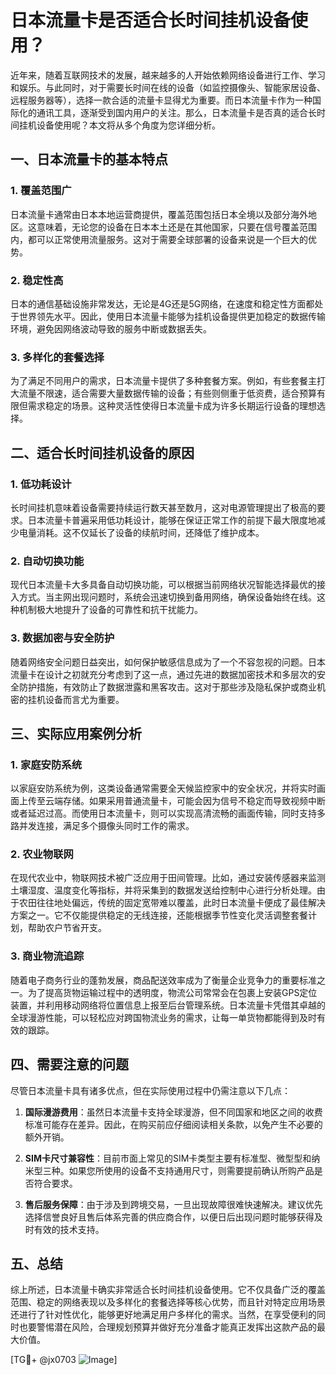 # 日本流量卡是否适合长时间挂机设备使用？

近年来，随着互联网技术的发展，越来越多的人开始依赖网络设备进行工作、学习和娱乐。与此同时，对于需要长时间在线的设备（如监控摄像头、智能家居设备、远程服务器等），选择一款合适的流量卡显得尤为重要。而日本流量卡作为一种国际化的通讯工具，逐渐受到国内用户的关注。那么，日本流量卡是否真的适合长时间挂机设备使用呢？本文将从多个角度为您详细分析。

## 一、日本流量卡的基本特点

### 1. 覆盖范围广
日本流量卡通常由日本本地运营商提供，覆盖范围包括日本全境以及部分海外地区。这意味着，无论您的设备在日本本土还是在其他国家，只要在信号覆盖范围内，都可以正常使用流量服务。这对于需要全球部署的设备来说是一个巨大的优势。

### 2. 稳定性高
日本的通信基础设施非常发达，无论是4G还是5G网络，在速度和稳定性方面都处于世界领先水平。因此，使用日本流量卡能够为挂机设备提供更加稳定的数据传输环境，避免因网络波动导致的服务中断或数据丢失。

### 3. 多样化的套餐选择
为了满足不同用户的需求，日本流量卡提供了多种套餐方案。例如，有些套餐主打大流量不限速，适合需要大量数据传输的设备；有些则侧重于低资费，适合预算有限但需求稳定的场景。这种灵活性使得日本流量卡成为许多长期运行设备的理想选择。

## 二、适合长时间挂机设备的原因

### 1. 低功耗设计
长时间挂机意味着设备需要持续运行数天甚至数月，这对电源管理提出了极高的要求。日本流量卡普遍采用低功耗设计，能够在保证正常工作的前提下最大限度地减少电量消耗。这不仅延长了设备的续航时间，还降低了维护成本。

### 2. 自动切换功能
现代日本流量卡大多具备自动切换功能，可以根据当前网络状况智能选择最优的接入方式。当主网出现问题时，系统会迅速切换到备用网络，确保设备始终在线。这种机制极大地提升了设备的可靠性和抗干扰能力。

### 3. 数据加密与安全防护
随着网络安全问题日益突出，如何保护敏感信息成为了一个不容忽视的问题。日本流量卡在设计之初就充分考虑到了这一点，通过先进的数据加密技术和多层次的安全防护措施，有效防止了数据泄露和黑客攻击。这对于那些涉及隐私保护或商业机密的挂机设备而言尤为重要。

## 三、实际应用案例分析

### 1. 家庭安防系统
以家庭安防系统为例，这类设备通常需要全天候监控家中的安全状况，并将实时画面上传至云端存储。如果采用普通流量卡，可能会因为信号不稳定而导致视频中断或者延迟过高。而使用日本流量卡，则可以实现高清流畅的画面传输，同时支持多路并发连接，满足多个摄像头同时工作的需求。

### 2. 农业物联网
在现代农业中，物联网技术被广泛应用于田间管理。比如，通过安装传感器来监测土壤湿度、温度变化等指标，并将采集到的数据发送给控制中心进行分析处理。由于农田往往地处偏远，传统的固定宽带难以覆盖，此时日本流量卡便成了最佳解决方案之一。它不仅能提供稳定的无线连接，还能根据季节性变化灵活调整套餐计划，帮助农户节省开支。

### 3. 商业物流追踪
随着电子商务行业的蓬勃发展，商品配送效率成为了衡量企业竞争力的重要标准之一。为了提高货物运输过程中的透明度，物流公司常常会在包裹上安装GPS定位装置，并利用移动网络将位置信息上报至后台管理系统。日本流量卡凭借其卓越的全球漫游性能，可以轻松应对跨国物流业务的需求，让每一单货物都能得到及时有效的跟踪。

## 四、需要注意的问题

尽管日本流量卡具有诸多优点，但在实际使用过程中仍需注意以下几点：

1. **国际漫游费用**：虽然日本流量卡支持全球漫游，但不同国家和地区之间的收费标准可能存在差异。因此，在购买前应仔细阅读相关条款，以免产生不必要的额外开销。
   
2. **SIM卡尺寸兼容性**：目前市面上常见的SIM卡类型主要有标准型、微型型和纳米型三种。如果您所使用的设备不支持通用尺寸，则需要提前确认所购产品是否符合要求。

3. **售后服务保障**：由于涉及到跨境交易，一旦出现故障很难快速解决。建议优先选择信誉良好且售后体系完善的供应商合作，以便日后出现问题时能够获得及时有效的技术支持。

## 五、总结

综上所述，日本流量卡确实非常适合长时间挂机设备使用。它不仅具备广泛的覆盖范围、稳定的网络表现以及多样化的套餐选择等核心优势，而且针对特定应用场景还进行了针对性优化，能够更好地满足用户多样化的需求。当然，在享受便利的同时也要警惕潜在风险，合理规划预算并做好充分准备才能真正发挥出这款产品的最大价值。

[TG💪+ @jx0703 ![Image](https://github.com/user-attachments/assets/dbca1d08-cadb-493c-b0ec-ad6f7a83f270)]